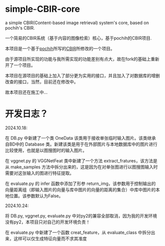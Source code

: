 # simple-CBIR-core
a simple CBIR(Content-based image retrieval) system's core, based on pochih's CBIR. 

一个简易的CBIR系统（基于内容的图像检索）核心，基于pochih的CBIR项目.

本项目是一个基于[pochih](https://github.com/pochih)所写的[CBIR](https://github.com/pochih/CBIR)所修改的一个项目。

由于源项目所实现的功能与我所需实现的功能差别有点大，故在fork的基础上重新开了一个项目。

本项目在源项目的基础上加入了部分更为实用的接口，并且加入了对数据库的增删改查的接口，当然，目前还在修改中。

故本项目还在施工中...


# 开发日志？

2024.10.18: 

在 DB.py 中新建了一个类 OneData 该类用于接收单张临时输入图片。该类继承自BD中的 Database 类。新建该类是用于在外部图片与本地数据库中的图片进行比较使用，也就是以图搜图时的输入图片。

在 vggnet.py 的 VGGNetFeat 类中新建了一个方法 extract_fratures，该方法是从 make_samples 方法中拆分出来的，这是因为在对单张图进行以图搜图输入时需要对这张输入的图进行特征提取。

在 evaluate.py 的 infer 函数中添加了形参 return_img，该参数用于控制输出的向量距离组（即输入图片的向量与库中图片的向量的距离的集合）中库中图片的本地位置。该参数默认为False。


2024.10.24:

将 DB.py, vggnet.py, evaluate.py 中对py2的兼容全部取消，因为我的开发环境没有py2，本项目只对自己的开发环境负责！

在 evaluate.py 中新建了一个函数 creat_feature，从 evaluate_class 中拆分出来，这样可以仅生成特征向量而不求其准度
